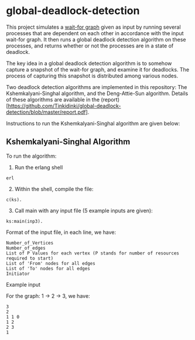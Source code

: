 # global-deadlock-detection
This project simulates a [wait-for graph](https://en.wikipedia.org/wiki/Wait-for_graph) given as input by running several processes that are dependent on each other in accordance with the input wait-for graph. It then runs a global deadlock detection algorithm on these processes, and returns whether or not the processes are in a state of deadlock. 

The key idea in a global deadlock detection algorithm is to somehow capture a snapshot of the wait-for graph, and examine it for deadlocks. The process of capturing this snapshot is distributed among various nodes. 

Two deadlock detection algorithms are implemented in this repository: The Kshemkalyani-Singhal algorithm, and the Deng-Attie-Sun algorithm. Details of these algorithms are available in the (report)[https://github.com/Tinkidinki/global-deadlock-detection/blob/master/report.pdf]. 

Instructions to run the Kshemkalyani-Singhal algorithm are given below:
## Kshemkalyani-Singhal Algorithm

To run the algorithm:

1. Run the erlang shell

```erl```

2. Within the shell, compile the file:

```c(ks).```

3. Call main with any input file (5 example inputs are given):

```ks:main(inp3).```

Format of the input file, in each line, we have:

```
Number_of_Vertices
Number_of_edges
List of P Values for each vertex (P stands for number of resources required to start)
List of 'From' nodes for all edges
List of 'To' nodes for all edges
Initiator
```

Example input

For the graph: 1 -> 2 -> 3, we have:

```
3
2
1 1 0
1 2
2 3
1
```

